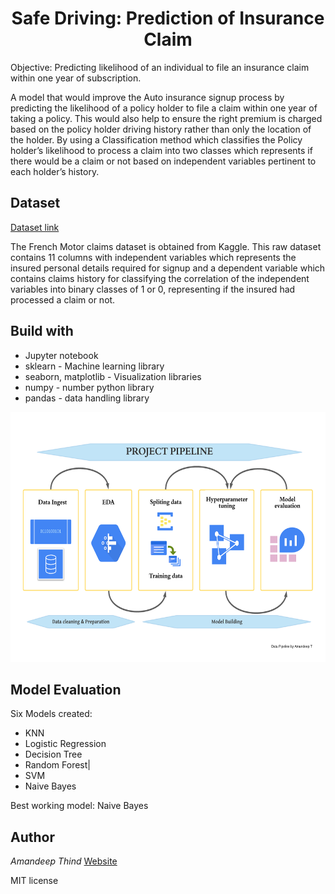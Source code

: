 
<h1 align="center">Safe Driving: Prediction of Insurance Claim</h1>  
Objective: Predicting likelihood of an individual to file an insurance claim within one year of subscription.

A model that would improve the Auto insurance signup process by predicting the likelihood of a policy holder to file a claim within one year of taking a policy. This would also help to ensure the right premium is charged based on the policy holder driving history rather than only the location of the holder. By using a Classification method which classifies the Policy holder’s likelihood to process a claim into two classes which represents if there would be a claim or not based on independent variables pertinent to each holder’s history.

## Dataset

[Dataset link](https://www.kaggle.com/floser/french-motor-claims-datasets-fremtpl2freq "Welcome")


The French Motor claims dataset is obtained from Kaggle. This raw dataset contains 11 columns with independent variables which represents the insured personal details required for signup and a dependent variable which contains claims history for classifying the correlation of the independent variables into binary classes of 1 or 0, representing if the insured had processed a claim or not.

## Build with
- Jupyter notebook 
- sklearn - Machine learning library
- seaborn, matplotlib - Visualization libraries
- numpy -  number python library
- pandas - data handling library

<img src="https://raw.githubusercontent.com/aman-thind/Data-Viz/main/PIPELINE.png" width="570" height="400">

## Model Evaluation
Six Models created:
- KNN 
- Logistic Regression 
- Decision Tree 
- Random Forest|
- SVM 
- Naive Bayes

Best working model: Naive Bayes




## Author
*Amandeep Thind*
[Website](https://aman-thind.github.io/Portfolio "Welcome")


MIT license



